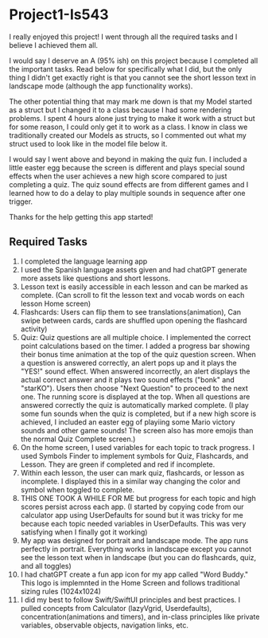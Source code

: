 # Project1-Is543

I really enjoyed this project! I went through all the required tasks and I believe I achieved them all.

I would say I deserve an A (95% ish) on this project because I completed all the important tasks. Read below for specifically what I did, but the only thing I didn't get exactly right is that you cannot see the short lesson text in landscape mode (although the app functionality works).

The other potential thing that may mark me down is that my Model started as a struct but I changed it to a class because I had some rendering problems. I spent 4 hours alone just trying to make it work with a struct but for some reason, I could only get it to work as a class. I know in class we traditionally created our Models as structs, so I commented out what my struct used to look like in the model file below it.

I would say I went above and beyond in making the quiz fun. I included a little easter egg because the screen is different and plays special sound effects when the user achieves a new high score compared to just completing a quiz. The quiz sound effects are from different games and I learned how to do a delay to play multiple sounds in sequence after one trigger.

Thanks for the help getting this app started!

## Required Tasks

1. I completed the language learning app
2. I used the Spanish language assets given and had chatGPT generate more assets like questions and short lessons.
3. Lesson text is easily accessible in each lesson and can be marked as complete. (Can scroll to fit the lesson text and vocab words on each lesson Home screen)
4. Flashcards: Users can flip them to see translations(animation), Can swipe between cards, cards are shuffled upon opening the flashcard activity)
5. Quiz: Quiz questions are all multiple choice. I implemented the correct point calculations based on the timer. I added a progress bar showing their bonus time animation at the top of the quiz question screen. When a question is answered correctly, an alert pops up and it plays the "YES!" sound effect. When answered incorrectly, an alert displays the actual correct answer and it plays two sound effects ("bonk" and "starKO"). Users then choose "Next Question" to proceed to the next one. The running score is displayed at the top. When all questions are answered correctly the quiz is automatically marked complete.
(I play some fun sounds when the quiz is completed, but if a new high score is achieved, I included an easter egg of playiing some Mario victory sounds and other game sounds! The screen also has more emojis than the normal Quiz Complete screen.)
6. On the home screen, I used variables for each topic to track progress. I used Symbols Finder to implement symbols for Quiz, Flashcards, and Lesson. They are green if completed and red if incomplete.
7. Within each lesson, the user can mark quiz, flashcards, or lesson as incomplete. I displayed this in a similar way changing the color and symbol when toggled to complete.
8. THIS ONE TOOK A WHILE FOR ME but progress for each topic and high scores persist across each app. (I started by copying code from our calculator app using UserDefaults for sound but it was tricky for me because each topic needed variables in UserDefaults. This was very satisfying when I finally got it working)
9. My app was designed for portrait and landscape mode. The app runs perfectly in portrait. Everything works in landscape except you cannot see the lesson text when in landscape (but you can do flashcards, quiz, and all toggles)
10. I had chatGPT create a fun app icon for my app called "Word Buddy." This logo is implemnted in the Home Screen and follows traditional sizing rules (1024x1024)
11. I did my best to follow Swift/SwiftUI principles and best practices. I pulled concepts from Calculator (lazyVgrid, Userdefaults), concentration(animations and timers), and in-class principles like private variables, observable objects, navigation links, etc.
